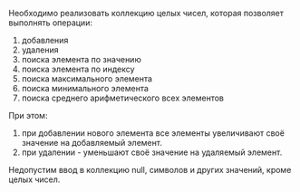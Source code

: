 Необходимо реализовать коллекцию целых чисел, которая позволяет выполнять операции:

 1) добавления
 2) удаления
 3) поиска элемента по значению
 4) поиска элемента по индексу
 5) поиска максимального элемента
 6) поиска минимального элемента
 7) поиска среднего арифметического всех элементов

 При этом: 
 1) при добавлении нового элемента все элементы увеличивают своё значение на добавляемый элемент.
 2) при удалении - уменьшают своё значение на удаляемый элемент.

Недопустим ввод в коллекцию null, символов и других значений, кроме целых чисел.
